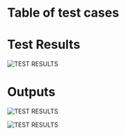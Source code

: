 # Table of test cases
# Test Results



![TEST RESULTS](https://github.com/KubasadSumanth/learnDs/blob/main/4_TestPlanAndOutput/Tests.png?raw=true)

# Outputs

![TEST RESULTS](https://github.com/KubasadSumanth/learnDs/blob/main/4_TestPlanAndOutput/Output1.png?raw=true)

![TEST RESULTS](https://github.com/KubasadSumanth/learnDs/blob/main/4_TestPlanAndOutput/output2.png?raw=true)